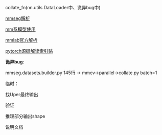 collate_fn(nn.utils.DataLoader中、诡异bug中)



[mmseg解析](https://blog.csdn.net/qq_32425195/article/details/110392397)

[mm系模型使用](https://zhuanlan.zhihu.com/p/163747610)

[mmlab官方解析](https://www.zhihu.com/people/openmmlab/)

[pytorch源码解读索引贴](https://zhuanlan.zhihu.com/p/328674159)





**诡异bug**:

mmseg.datasets.builder.py 145行 -> mmcv->parallel->collate.py batch=1



临时：

找Uper最终输出

验证

推理部分输出shape

说明文档





